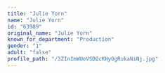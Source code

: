 ```yaml
---
title: "Julie Yorn"
name: "Julie Yorn"
id: "63989"
original_name: "Julie Yorn"
known_for_department: "Production"
gender: "1"
adult: "false"
profile_path: "/3ZInImWUeVSDQcKHyOgRukaNiNj.jpg"
---
```


